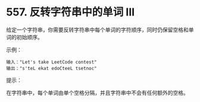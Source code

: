 # 557. 反转字符串中的单词 III
给定一个字符串，你需要反转字符串中每个单词的字符顺序，同时仍保留空格和单词的初始顺序。

示例：
```
输入："Let's take LeetCode contest"
输出："s'teL ekat edoCteeL tsetnoc"
```

提示：

在字符串中，每个单词由单个空格分隔，并且字符串中不会有任何额外的空格。